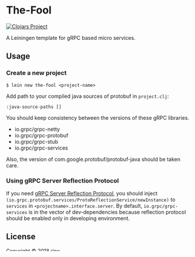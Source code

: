 # The-Fool

[![Clojars Project](https://img.shields.io/clojars/v/the-fool/lein-template.svg)](https://clojars.org/the-fool/lein-template)

A Leiningen template for gRPC based micro services.

## Usage

### Create a new project

    $ lein new the-fool <project-name>


Add path to your compiled java sources of protobuf in `project.clj`:

    :java-source-paths []

You should keep consistency between the versions of these gRPC libraries.

* io.grpc/grpc-netty
* io.grpc/grpc-protobuf
* io.grpc/grpc-stub
* io.grpc/grpc-services

Also, the version of com.google.protobuf/protobuf-java should be taken care.

### Using gRPC Server Reflection Protocol

If you need [gRPC Server Reflection Protocol](https://github.com/grpc/grpc/blob/master/doc/server-reflection.md), you should inject `(io.grpc.protobuf.services/ProtoReflectionService/newInstance)` to `services` in `<projectname>.interface.server`.
By default, `io.grpc/grpc-services` is in the vector of dev-dependencies because reflection protocol should be enabled only in developing environment.

## License

Copyright © 2018 rinx.

Distributed under the Eclipse Public License either version 1.0 or any later version.
